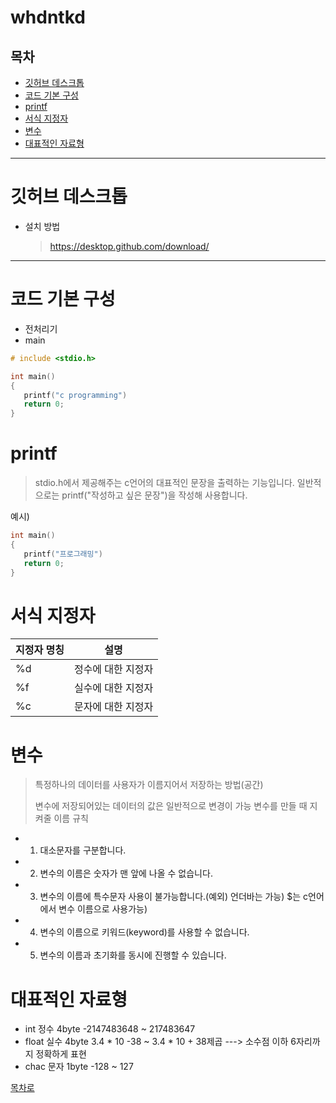 # whdntkd

## 목차
+ [깃허브 데스크톱](#깃허브-데스크톱)
+ [코드 기본 구성](#코드-기본-구성)
+ [printf](#printf)
+ [서식 지정자](#서식-지정자)
+ [변수](#변수)
+ [대표적인 자료형](#대표적인-자료형)
<hr/>
 
# 깃허브 데스크톱

+ 설치 방법
  > https://desktop.github.com/download/
<hr/>

# 코드 기본 구성
+ 전처리기
+ main

~~~c
# include <stdio.h>

int main()
{
   printf("c programming")
   return 0;
}

~~~

# printf
> stdio.h에서 제공해주는 c언어의 대표적인 문장을 출력하는 기능입니다.
> 일반적으로는 printf("작성하고 싶은 문장")을 작성해 사용합니다.

예시)
~~~c
int main()
{
   printf("프로그래밍")
   return 0;
}

~~~
# 서식 지정자
|지정자 명칭|설명|
|-----|-----|
|%d|정수에 대한 지정자|
|%f|실수에 대한 지정자|
|%c|문자에 대한 지정자|

# 변수 
> 특정하나의 데이터를 사용자가 이름지어서 저장하는 방법(공간)
>
> 변수에 저장되어있는 데이터의 값은 일반적으로 변경이 가능
> 변수를 만들 때 지켜줄 이름 규칙
+ 1. 대소문자를 구분합니다.
+ 2. 변수의 이름은 숫자가 맨 앞에 나올 수 없습니다.
+ 3. 변수의 이름에 특수문자 사용이 불가능합니다.(예외) 언더바는 가능) $는 c언어에서 변수 이름으로 사용가능)
+ 4. 변수의 이름으로 키워드(keyword)를 사용할 수 없습니다.
+ 5. 변수의 이름과 초기화를 동시에 진행할 수 있습니다.
# 대표적인 자료형
+ int    정수   4byte  -2147483648  ~  217483647
+ float  실수   4byte 3.4 * 10 -38  ~  3.4 * 10 + 38제곱 ---> 소수점 이하 6자리까지 정확하게 표현
+ chac   문자   1byte  -128  ~  127













[목차로](#목차)

